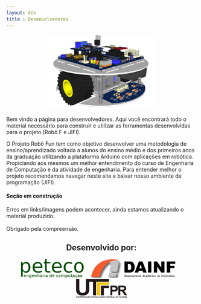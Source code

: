 ```yaml
---
layout: dev
title : Desenvolvedores
---
```


<center>
	<img height="200" src="/assets/img/home/modelo3d2s.png"/>
</center>

Bem vindo a página para desenvolvedores. Aqui você encontrará todo o material necessário para construir e utilizar as ferramentas desenvolvidas para o projeto (Robô F e JIFI). 

O Projeto Robô Fun tem como objetivo desenvolver uma metodologia de ensino/aprendizado voltada a alunos do ensino médio e dos primeiros anos da graduação utilizando a plataforma Arduino com aplicações em robótica. Propiciando aos mesmos um melhor entendimento do curso de Engenharia de Computação e da atividade de engenharia. Para entender melhor o projeto recomendamos navegar neste site e baixar nosso ambiente de programação (JIFI).


<div class="bs-callout bs-callout-danger">
  <h4>Seção em construção</h4>
  Erros em links/imagens podem acontecer, ainda estamos atualizando o material produzido.
  <br><br>
  Obrigado pela compreensão.
</div>


<center>
	<h2>Desenvolvido por:</h2>
	<p/>
	<img height="50" src="/assets/img/home/peteco.png"/>
	&nbsp; &nbsp; 
	<img height="50" src="/assets/img/home/dainf.png"/>
	&nbsp; &nbsp; 
	<img height="50" src="/assets/img/home/utfpr.png"/>
</center>
